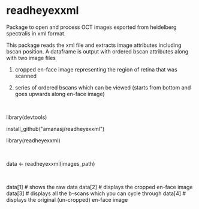 # readheyexxml


Package to open and process OCT images exported from heidelberg spectralis in xml format. 


This package reads the xml file and extracts image attributes including bscan position.  A dataframe is output with ordered bscan attributes along with two image files


1) cropped en-face image representing the region of retina that was scanned


2) series of ordered bscans which can be viewed (starts from bottom and goes upwards along en-face image)


<br>


library(devtools)

install_github("amanasj/readheyexxml")

library(readheyexxml)


<br>

data <- readheyexxml(images_path)

<br>

data[1]    # shows the raw data
data[2]    # displays the cropped en-face image
data[3]    # displays all the b-scans which you can cycle through
data[4]    # displays the original (un-cropped) en-face image

<br><br>







<br><br>




